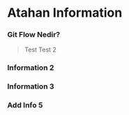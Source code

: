 # Atahan Information

### Git Flow Nedir?
> Test
> Test 2

### Information 2


### Information 3


### Add Info 5
